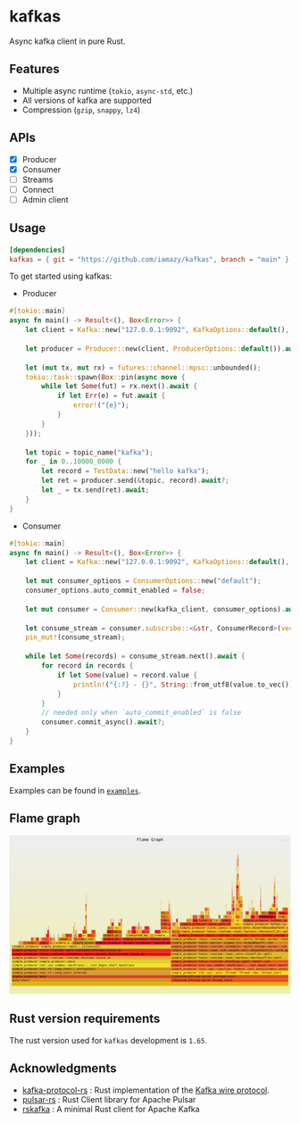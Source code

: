 # kafkas

Async kafka client in pure Rust.

## Features

- Multiple async runtime (`tokio`, `async-std`, etc.)
- All versions of kafka are supported
- Compression (`gzip`, `snappy`, `lz4`)

## APIs

- [x] Producer
- [x] Consumer
- [ ] Streams
- [ ] Connect
- [ ] Admin client

## Usage

```toml
[dependencies]
kafkas = { git = "https://github.com/iamazy/kafkas", branch = "main" }
```

To get started using kafkas:

- Producer

```rust
#[tokio::main]
async fn main() -> Result<(), Box<Error>> {
    let client = Kafka::new("127.0.0.1:9092", KafkaOptions::default(), TokioExecutor).await?;

    let producer = Producer::new(client, ProducerOptions::default()).await?;

    let (mut tx, mut rx) = futures::channel::mpsc::unbounded();
    tokio::task::spawn(Box::pin(async move {
        while let Some(fut) = rx.next().await {
            if let Err(e) = fut.await {
                error!("{e}");
            }
        }
    }));

    let topic = topic_name("kafka");
    for _ in 0..10000_0000 {
        let record = TestData::new("hello kafka");
        let ret = producer.send(&topic, record).await?;
        let _ = tx.send(ret).await;
    }
}
```

- Consumer

```rust
#[tokio::main]
async fn main() -> Result<(), Box<Error>> {
    let client = Kafka::new("127.0.0.1:9092", KafkaOptions::default(), TokioExecutor).await?;

    let mut consumer_options = ConsumerOptions::new("default");
    consumer_options.auto_commit_enabled = false;
    
    let mut consumer = Consumer::new(kafka_client, consumer_options).await?;
    
    let consume_stream = consumer.subscribe::<&str, ConsumerRecord>(vec!["kafka"]).await?;
    pin_mut!(consume_stream);

    while let Some(records) = consume_stream.next().await {
        for record in records {
            if let Some(value) = record.value {
                println!("{:?} - {}", String::from_utf8(value.to_vec())?, record.offset);
            }
        }
        // needed only when `auto_commit_enabled` is false
        consumer.commit_async().await?;
    }
}
```

## Examples

Examples can be found in [`examples`](https://github.com/iamazy/kafkas/blob/main/examples).

## Flame graph

<img style="width:800px" src="benches/flamegraph.svg"  alt="flamegraph"/>

## Rust version requirements

The rust version used for `kafkas` development is `1.65`.

## Acknowledgments

- [kafka-protocol-rs](https://github.com/tychedelia/kafka-protocol-rs) : Rust implementation of the [Kafka wire protocol](https://kafka.apache.org/protocol.html).
- [pulsar-rs](https://github.com/streamnative/pulsar-rs) : Rust Client library for Apache Pulsar
- [rskafka](https://github.com/influxdata/rskafka) : A minimal Rust client for Apache Kafka